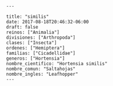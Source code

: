 
      ---

      title: "similis"
      date: 2017-08-18T20:46:32-06:00
      draft: false
      reinos: ["Animalia"]
      divisiones: ["Arthropoda"]
      clases: ["Insecta"]
      ordenes: ["Hemiptera"]
      familias: ["Cicadellidae"]
      generos: ["Hortensia"]
      nombre_cientifico: "Hortensia similis"
      nombre_comun: "Saltahojas"
      nombre_ingles: "Leafhopper"
      ---

      